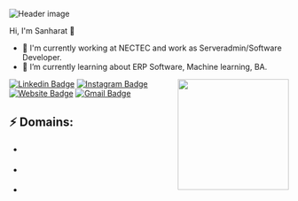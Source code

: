 
![Header image](https://cdn.discordapp.com/attachments/953930563759259678/1011910655885971540/cp123123123.png)
<!-- You can create your own header images using Canva, it has a lot of templates. If you do, use the following link https://www.canva.com/join/celeriac-tread-jellyfish -->

Hi, I'm Sanharat 👋
- 🔭  I'm currently working at NECTEC and work as Serveradmin/Software Developer.
- 🌱 I’m currently learning about ERP Software, Machine learning, BA.


<img align='right' src='https://media.giphy.com/media/bcKmIWkUMCjVm/giphy.gif' width='200"'>


[![Linkedin Badge](####)](https://www.linkedin.com/in/####/)
[![Instagram Badge](####)](https://www.instagram.com/####/)
[![Website Badge](####)](####)
[![Gmail Badge](####)](####)
## ⚡ Domains:
- ####
- ####
- ####

<!--
**bisto01/bisto01** is a ✨ _special_ ✨ repository because its `README.md` (this file) appears on your GitHub profile.

Here are some ideas to get you started:

- 🔭 I’m currently working on ...
- 🌱 I’m currently learning ...
- 👯 I’m looking to collaborate on ...
- 🤔 I’m looking for help with ...
- 💬 Ask me about ...
- 📫 How to reach me: ...
- 😄 Pronouns: ...
- ⚡ Fun fact: ...
-->
